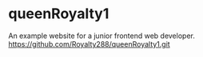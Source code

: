 # queenRoyalty1
 An example website for a junior frontend web developer.
https://github.com/Royalty288/queenRoyalty1.git
